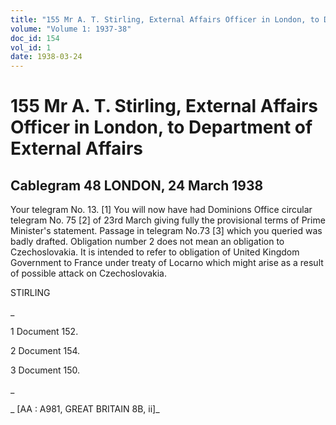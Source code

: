 ```yaml
---
title: "155 Mr A. T. Stirling, External Affairs Officer in London, to Department of External Affairs"
volume: "Volume 1: 1937-38"
doc_id: 154
vol_id: 1
date: 1938-03-24
---
```


# 155 Mr A. T. Stirling, External Affairs Officer in London, to Department of External Affairs

## Cablegram 48 LONDON, 24 March 1938

Your telegram No. 13. [1] You will now have had Dominions Office circular telegram No. 75 [2] of 23rd March giving fully the provisional terms of Prime Minister's statement. Passage in telegram No.73 [3] which you queried was badly drafted. Obligation number 2 does not mean an obligation to Czechoslovakia. It is intended to refer to obligation of United Kingdom Government to France under treaty of Locarno which might arise as a result of possible attack on Czechoslovakia.

STIRLING

_

1 Document 152.

2 Document 154.

3 Document 150.

_

_ [AA : A981, GREAT BRITAIN 8B, ii]_
